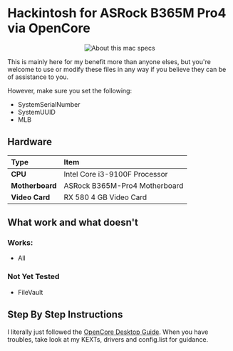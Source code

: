 # Hackintosh for ASRock B365M Pro4 via OpenCore

<p align="center">
  <img src="https://i.imgur.com/frp8El5.png" alt="About this mac specs">
</p>

This is mainly here for my benefit more than anyone elses, but you're welcome to use or modify these files in any way if you believe    they can be of assistance to you.

However, make sure you set the following:

- SystemSerialNumber
- SystemUUID
- MLB


## Hardware

Type|Item
:----|:----
**CPU** | Intel Core i3-9100F Processor
**Motherboard** | ASRock B365M-Pro4 Motherboard
**Video Card** | RX 580 4 GB Video Card

## What work and what doesn't

### Works:
- All

### Not Yet Tested

- FileVault

## Step By Step Instructions

I literally just followed the [OpenCore Desktop Guide](https://dortania.github.io/OpenCore-Desktop-Guide/). When you have troubles, take look at my KEXTs, drivers and config.list for guidance.

